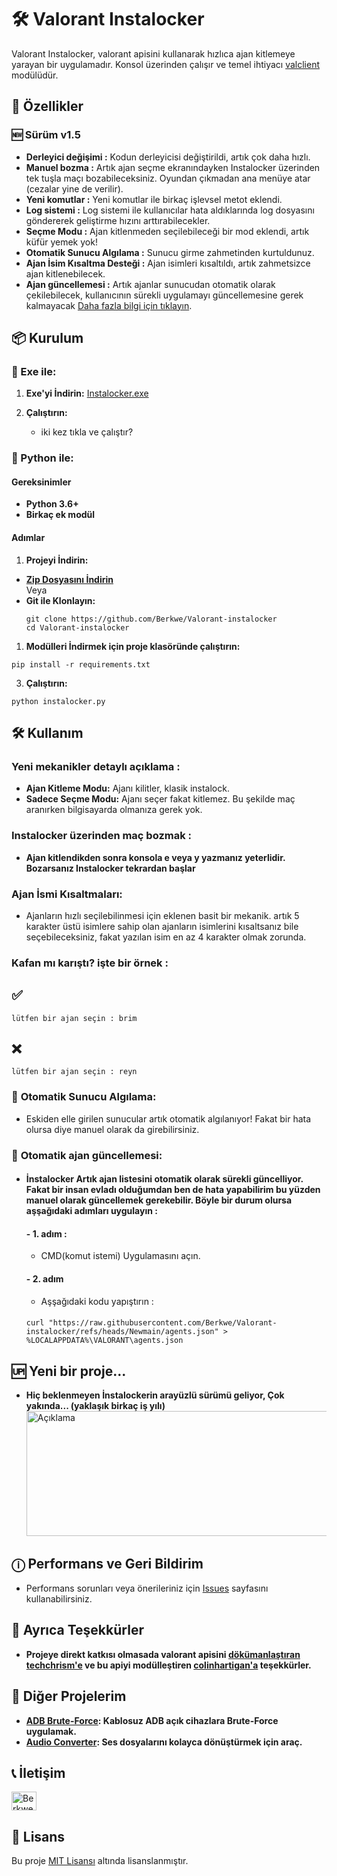 # 🛠️ Valorant Instalocker

Valorant Instalocker, valorant apisini kullanarak hızlıca ajan kitlemeye yarayan bir uygulamadır. Konsol üzerinden çalışır ve temel ihtiyacı [valclient](https://github.com/colinhartigan/valclient.py) modülüdür.
 
## 🚀 Özellikler
### 🆕 Sürüm v1.5
- **Derleyici değişimi :** Kodun derleyicisi değiştirildi, artık çok daha hızlı.
- **Manuel bozma :** Artık ajan seçme ekranındayken Instalocker üzerinden tek tuşla maçı bozabileceksiniz. Oyundan çıkmadan ana menüye atar (cezalar yine de verilir).
- **Yeni komutlar :** Yeni komutlar ile birkaç işlevsel metot eklendi.
- **Log sistemi :** Log sistemi ile kullanıcılar hata aldıklarında log dosyasını göndererek geliştirme hızını arttırabilecekler.
- **Seçme Modu :** Ajan kitlenmeden seçilebileceği bir mod eklendi, artık küfür yemek yok!
- **Otomatik Sunucu Algılama :** Sunucu girme zahmetinden kurtuldunuz.
- **Ajan İsim Kısaltma Desteği :** Ajan isimleri kısaltıldı, artık zahmetsizce ajan kitlenebilecek.
- **Ajan güncellemesi :** Artık ajanlar sunucudan otomatik olarak çekilebilecek, kullanıcının sürekli uygulamayı güncellemesine gerek kalmayacak [Daha fazla bilgi için tıklayın](https://github.com/Berkwe/Valorant-instalocker?tab=readme-ov-file#-otomatik-ajan-güncellemesi). 

## 📦 Kurulum

### 💾 Exe ile:

1. **Exe'yi İndirin:**
   [Instalocker.exe](https://github.com/Berkwe/Valorant-instalocker/releases/latest/download/Instalocker.exe)

2. **Çalıştırın:**
   - iki kez tıkla ve çalıştır?

### 🐍 Python ile:

#### Gereksinimler
- **Python 3.6+**
- **Birkaç ek modül**

#### Adımlar

1. **Projeyi İndirin:**

- **[Zip Dosyasını İndirin](https://github.com/Berkwe/Valorant-instalocker/archive/refs/heads/main.zip)**  
  Veya  
- **Git ile Klonlayın:**
  ```
  git clone https://github.com/Berkwe/Valorant-instalocker
  cd Valorant-instalocker
  ```

1. **Modülleri İndirmek için proje klasöründe çalıştırın:**
```
pip install -r requirements.txt
```

3. **Çalıştırın:**
```
python instalocker.py
```

## 🛠️ Kullanım

### **Yeni mekanikler detaylı açıklama :**
- **Ajan Kitleme Modu:** Ajanı kilitler, klasik instalock.
- **Sadece Seçme Modu:** Ajanı seçer fakat kitlemez. Bu şekilde maç aranırken bilgisayarda olmanıza gerek yok.

### **Instalocker üzerinden maç bozmak :**
- **Ajan kitlendikden sonra konsola e veya y yazmanız yeterlidir. Bozarsanız Instalocker tekrardan başlar**

### **Ajan İsmi Kısaltmaları:**
- Ajanların hızlı seçilebilinmesi için eklenen basit bir mekanik. artık 5 karakter üstü isimlere sahip olan ajanların isimlerini kısaltsanız bile seçebileceksiniz, fakat yazılan isim en az 4 karakter olmak zorunda. 

### Kafan mı karıştı? işte bir örnek : 

## ✅
```
lütfen bir ajan seçin : brim
```
## ❌
```
lütfen bir ajan seçin : reyn
```

### 🤖 **Otomatik Sunucu Algılama:**
- Eskiden elle girilen sunucular artık otomatik algılanıyor! Fakat bir hata olursa diye manuel olarak da girebilirsiniz.

### 🤖 **Otomatik ajan güncellemesi:**
- #### İnstalocker Artık ajan listesini otomatik olarak sürekli güncelliyor. Fakat bir insan evladı olduğumdan ben de hata yapabilirim bu yüzden manuel olarak güncellemek gerekebilir. Böyle bir durum olursa aşşağıdaki adımları uygulayın : 
    #### - 1. adım :
    - CMD(komut istemi) Uygulamasını açın.
    #### - 2. adım 
    - Aşşağıdaki kodu yapıştırın :
    ####
      curl "https://raw.githubusercontent.com/Berkwe/Valorant-instalocker/refs/heads/Newmain/agents.json" > %LOCALAPPDATA%\VALORANT\agents.json


## 🆙 Yeni bir proje...
- **Hiç beklenmeyen İnstalockerin arayüzlü sürümü geliyor, Çok yakında... (yaklaşık birkaç iş yılı)**
   <img src="https://github.com/user-attachments/assets/96bce6e4-a03f-4ffc-a698-3543a0a7401b" alt="Açıklama" width="500" height="200">
## ⓘ Performans ve Geri Bildirim
- Performans sorunları veya önerileriniz için [Issues](https://github.com/Berkwe/Valorant-instalocker/issues) sayfasını kullanabilirsiniz.

  
## 🖤 Ayrıca Teşekkürler
- **Projeye direkt katkısı olmasada valorant apisini [dökümanlaştıran](https://github.com/techchrism/valorant-api-docs) [techchrism'e](https://github.com/techchrism) ve bu apiyi modülleştiren [colinhartigan'a](https://github.com/colinhartigan) teşekkürler.**

## 🌟 Diğer Projelerim

- **[ADB Brute-Force](https://github.com/Berkwe/ADB-bruteforce): Kablosuz ADB açık cihazlara Brute-Force uygulamak.**
- **[Audio Converter](https://github.com/Berkwe/Audio-converter): Ses dosyalarını kolayca dönüştürmek için araç.**

## 📞 İletişim

<a href="https://discord.gg/Xagnh5aYSy" target="blank"><img align="center" src="https://raw.githubusercontent.com/rahuldkjain/github-profile-readme-generator/master/src/images/icons/Social/discord.svg" alt="Berkwe" height="30" width="40" /></a>

## 📝 Lisans

Bu proje [MIT Lisansı](https://github.com/Berkwe/Valorant-instalocker/blob/main/LICENSE) altında lisanslanmıştır.

